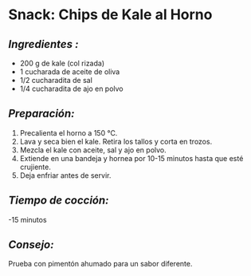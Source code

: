 # Snack: Chips de Kale al Horno


## *Ingredientes :*
- 200 g de kale (col rizada)
- 1 cucharada de aceite de oliva
- 1/2 cucharadita de sal
- 1/4 cucharadita de ajo en polvo

## *Preparación:*
1. Precalienta el horno a 150 °C.
2. Lava y seca bien el kale. Retira los tallos y corta en trozos.
3. Mezcla el kale con aceite, sal y ajo en polvo.
4. Extiende en una bandeja y hornea por 10-15 minutos hasta que esté crujiente.
5. Deja enfriar antes de servir.

## *Tiempo de cocción:* 
-15 minutos  

## *Consejo:* 
Prueba con pimentón ahumado para un sabor diferente.
